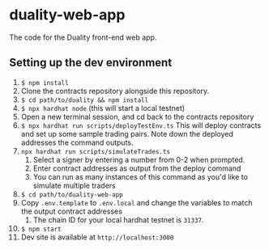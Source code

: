 # duality-web-app

The code for the Duality front-end web app.

## Setting up the dev environment

1. `$ npm install`
2. Clone the contracts repository alongside this repository. 
3. `$ cd path/to/duality && npm install`
4. `$ npx hardhat node` (this will start a local testnet)
5. Open a new terminal session, and cd back to the contracts repository
6. `$ npx hardhat run scripts/deployTestEnv.ts` This will deploy contracts and set up some sample trading pairs. Note down the deployed addresses the command outputs.
7. `npx hardhat run scripts/simulateTrades.ts`
   1. Select a signer by entering a number from 0-2 when prompted.
   2. Enter contract addresses as output from the deploy command
   3. You can run as many instances of this command as you'd like to simulate multiple traders
8. `$ cd path/to/duality-web-app`
9. Copy `.env.template` to `.env.local` and change the variables to match the output contract addresses
   1. The chain ID for your local hardhat testnet is `31337`.
10. `$ npm start` 
11. Dev site is available at `http://localhost:3000`